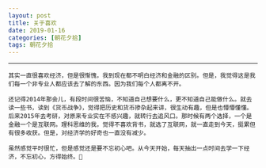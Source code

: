 ```yaml
---
layout: post
title: 关于喜欢 
date: 2019-01-16
categories: [朝花夕拾]
tags: 朝花夕拾
---
```

<!--more-->

---
    其实一直很喜欢经济，但是很惭愧，我到现在都不明白经济和金融的区别。但是，我觉得这是我们每一个非专业人都应该去了解的东西。因为我们每个人都离不开。
    
    还记得2014年那会儿，有段时间很苦恼，不知道自己想要什么，更不知道自己能做什么。就去读一些书，读到《货币战争》，觉得把历史和货币掺杂起来讲，很生动有趣，但是也懵懵懂懂。后来2015年去考研，对原来专业实在不感兴趣，就转行去追风口。那时候有两个选择，一个是金融一个是互联网。理科思维的我，觉得不喜欢背书，就选了互联网，就一直走到今天，挺累但有很多收获。但是，对经济学的好奇也一直没有减少。
    
    虽然感觉平时很忙，但是感觉还是要不忘初心吧。从今天开始，每天抽出一点时间去学一下经济，不忘初心，方得始终。💪






